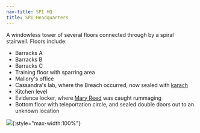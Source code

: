 ```yaml
---
nav-title: SPI HQ
title: SPI Headquarters
---
```


A windowless tower of several floors connected through by a spiral stairwell. Floors include:

* Barracks A
* Barracks B
* Barracks C
* Training floor with sparring area
* Mallory's office
* Cassandra's lab, where the Breach occurred, now sealed with [karach](../relics/karach)
* Kitchen level
* Evidence locker, where [Mary Reed](../dossiers/mary-reed) was caught rummaging
* Bottom floor with teleportation circle, and sealed double doors out to an unknown location

![](../assets/images/spi-map.jpg){:style="max-width:100%"}
